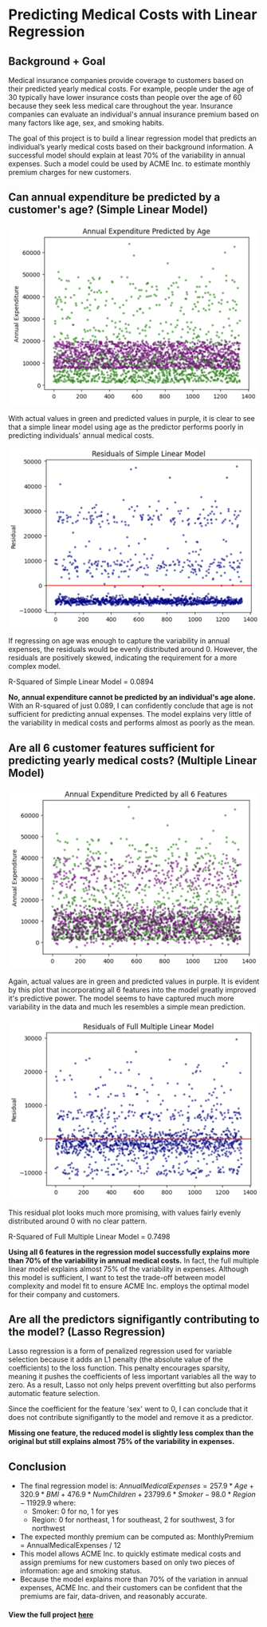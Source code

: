 # Predicting Medical Costs with Linear Regression

## Background + Goal

Medical insurance companies provide coverage to customers based on their predicted yearly medical costs. For example, people under the age of 30 typically have lower insurance costs than people over the age of 60 because they seek less medical care throughout the year. Insurance companies can evaluate an individual's annual insurance premium based on many factors like age, sex, and smoking habits. 

The goal of this project is to build a linear regression model that predicts an individual’s yearly medical costs based on their background information. A successful model should explain at least 70% of the variability in annual expenses. Such a model could be used by ACME Inc. to estimate monthly premium charges for new customers.

## Can annual expenditure be predicted by a customer's age? (Simple Linear Model)

![image](https://github.com/catherinealeal/DP-MedicalInsurance/blob/main/images/SLMPlot.png)

With actual values in green and predicted values in purple, it is clear to see that a simple linear model using age as the predictor performs poorly in predicting individuals' annual medical costs. 

![image](https://github.com/catherinealeal/DP-MedicalInsurance/blob/main/images/res1.png)

If regressing on age was enough to capture the variability in annual expenses, the residuals would be evenly distributed around 0. However, the residuals are positively skewed, indicating the requirement for a more complex model. 

R-Squared of Simple Linear Model =  0.0894

**No, annual expenditure cannot be predicted by an individual's age alone.** With an R-squared of just 0.089, I can confidently conclude that age is not sufficient for predicting annual expenses. The model explains very little of the variability in medical costs and performs almost as poorly as the mean. 

## Are all 6 customer features sufficient for predicting yearly medical costs? (Multiple Linear Model)

![image](https://github.com/catherinealeal/DP-MedicalInsurance/blob/main/images/MLMPlot.png)

Again, actual values are in green and predicted values in purple. It is evident by this plot that incorporating all 6 features into the model greatly improved it's predictive power. The model seems to have captured much more variability in the data and much les resembles a simple mean prediction. 

![image](https://github.com/catherinealeal/DP-MedicalInsurance/blob/main/images/res2.png)

This residual plot looks much more promising, with values fairly evenly distributed around 0 with no clear pattern. 

R-Squared of Full Multiple Linear Model = 0.7498

**Using all 6 features in the regression model successfully explains more than 70% of the variability in annual medical costs.** In fact, the full multiple linear model explains almost 75% of the variability in expenses. Although this model is sufficient, I want to test the trade-off between model complexity and model fit to ensure ACME Inc. employs the optimal model for their company and customers. 

## Are all the predictors signifigantly contributing to the model? (Lasso Regression)

Lasso regression is a form of penalized regression used for variable selection because it adds an L1 penalty (the absolute value of the coefficients) to the loss function.
This penalty encourages sparsity, meaning it pushes the coefficients of less important variables all the way to zero. As a result, Lasso not only helps prevent overfitting but also performs automatic feature selection.

Since the coefficient for the feature 'sex' went to 0, I can conclude that it does not contribute signifigantly to the model and remove it as a predictor. 

**Missing one feature, the reduced model is slightly less complex than the original but still explains almost 75% of the variability in expenses.**

## Conclusion

- The final regression model is: $AnnualMedicalExpenses = 257.9*Age + 320.9*BMI + 476.9*NumChildren + 23799.6*Smoker - 98.0*Region - 11929.9$ where:
    - Smoker: 0 for no, 1 for yes
    - Region: 0 for northeast, 1 for southeast, 2 for southwest, 3 for northwest
- The expected monthly premium can be computed as: MonthlyPremium = AnnualMedicalExpenses / 12
- This model allows ACME Inc. to quickly estimate medical costs and assign premiums for new customers based on only two pieces of information: age and smoking status.
- Because the model explains more than 70% of the variation in annual expenses, ACME Inc. and their customers can be confident that the premiums are fair, data-driven, and reasonably accurate.

#### View the full project [here](https://github.com/catherinealeal/DP-MedicalInsurance/blob/main/InsuranceCostPrediction.ipynb)
